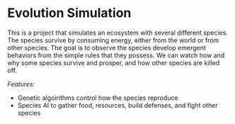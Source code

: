 # Evolution Simulation


This is a project that simulates an ecosystem with several different species.
The species survive by consuming energy, either from the world or from other species.
The goal is to observe the species develop emergent behaviors from the simple rules that they possess. We can watch how and why some species survive and prosper, and how other species are killed off. 


 *Features:*
- Genetic algoirithms control how the species reproduce
- Species AI to gather food, resources, build defenses, and fight other species 

